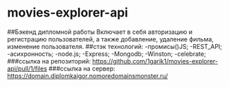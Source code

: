 # movies-explorer-api
##Бэкенд дипломной работы
Включает в себя авторизацию и регистрацию пользователей, а также добавление, удаление фильма, изменение пользователя.
##стэк технологий:
-промисы()JS;
-REST_API;
-асихронность;
-node.js;
-Express;
-Mongodb;
-Winston;
-celebrate;
###ссылка на репозиторий:
https://github.com/1garik1/movies-explorer-api/pull/1/files
###ссылка на сервер:
https://domain.diplomkaigor.nomoredomainsmonster.ru/
